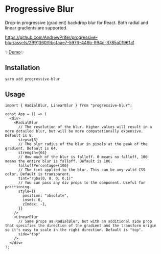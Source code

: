 # Progressive Blur

Drop-in progressive (gradient) backdrop blur for React. Both radial and linear gradients are supported.


https://github.com/AndrewPrifer/progressive-blur/assets/2991360/9bcfaae7-5976-449b-994c-3785a0f961a1

✨[Demo](https://progressive-blur.vercel.app/)✨


## Installation

```bash
yarn add progressive-blur
```

## Usage

```tsx
import { RadialBlur, LinearBlur } from "progressive-blur";

const App = () => (
  <div>
    <RadialBlur
      // The resolution of the blur. Higher values will result in a more detailed blur, but will be more computationally expensive. Default is 8.
      steps={8}
      // The blur radius of the blur in pixels at the peak of the gradient. Default is 64.
      strength={64}
      // How much of the blur is falloff. 0 means no falloff, 100 means the entire blur is falloff. Default is 100.
      falloffPercentage={100}
      // The tint applied to the blur. This can be any valid CSS color. Default is transparent.
      tint="rgba(0, 0, 0, 0.1)"
      // You can pass any div props to the component. Useful for positioning.
      style={{
        position: "absolute",
        inset: 0,
        zIndex: -1,
      }}
    />
    <LinearBlur
      // Same props as RadialBlur, but with an additional side prop that specifies the direction of the gradient and the transform origin so it's easy to scale in the right direction. Default is "top".
      side="top"
    />
  </div>
);
```
